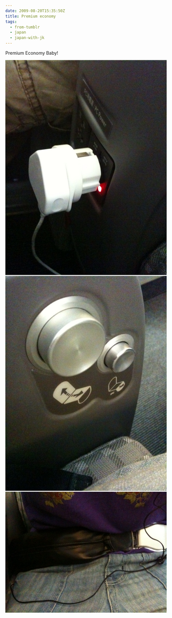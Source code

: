 ```yaml
---
date: 2009-08-20T15:35:50Z
title: Premium economy
tags:
  - from-tumblr
  - japan
  - japan-with-jk
---
```


Premium Economy Baby!

![A mains power socket in an airplane seat](167385452_0.jpg)
![Controls for seat reclining](167385452_1.jpg)
![A plush seatbelt around JP's waist](167385452_2.jpg)
